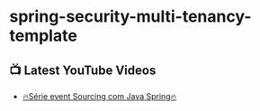 # spring-security-multi-tenancy-template

 ## 📺 Latest YouTube Videos
<!-- YOUTUBE:START -->
- [🔥Série event Sourcing com Java Spring🔥](https://youtu.be/7f4IeTankrk)
<!-- YOUTUBE:END -->
